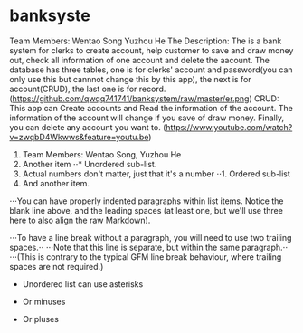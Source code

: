 # banksyste
Team Members:
Wentao Song
Yuzhou He
The Description:
The is a bank system for clerks to create account, help customer to save and draw money out, check all information of one account and     delete the aacount.
The database has three tables, one is for clerks' account and password(you can only use this but cannnot change this by this app), the next is for account(CRUD), the last one is for record.
(https://github.com/qwqq741741/banksystem/raw/master/er.png)
CRUD:
This app can Create accounts and Read the information of the account. The information of the account will change if you save of draw       money. Finally, you can delete any account you want to. 
(https://www.youtube.com/watch?v=zwqbD4Wkwws&feature=youtu.be)



1. Team Members: Wentao Song, Yuzhou He
2. Another item
⋅⋅* Unordered sub-list. 
1. Actual numbers don't matter, just that it's a number
⋅⋅1. Ordered sub-list
4. And another item.

⋅⋅⋅You can have properly indented paragraphs within list items. Notice the blank line above, and the leading spaces (at least one, but we'll use three here to also align the raw Markdown).

⋅⋅⋅To have a line break without a paragraph, you will need to use two trailing spaces.⋅⋅
⋅⋅⋅Note that this line is separate, but within the same paragraph.⋅⋅
⋅⋅⋅(This is contrary to the typical GFM line break behaviour, where trailing spaces are not required.)

* Unordered list can use asterisks
- Or minuses
+ Or pluses
